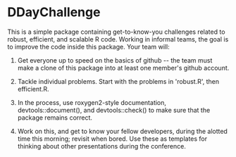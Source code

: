 # DDayChallenge

This is a simple package containing get-to-know-you challenges related
to robust, efficient, and scalable R code. Working in informal teams,
the goal is to improve the code inside this package. Your team will:

1. Get everyone up to speed on the basics of github -- the team must
   make a clone of this package into at least one member's github
   account.

2. Tackle individual problems. Start with the problems in 'robust.R',
   then efficient.R.
   
3. In the process, use roxygen2-style documentation,
   devtools::document(), and devtools::check() to make sure that the
   package remains correct.
   
4. Work on this, and get to know your fellow developers, during the
   alotted time this morning; revisit when bored. Use these as
   templates for thinking about other presentations during the
   conference.
